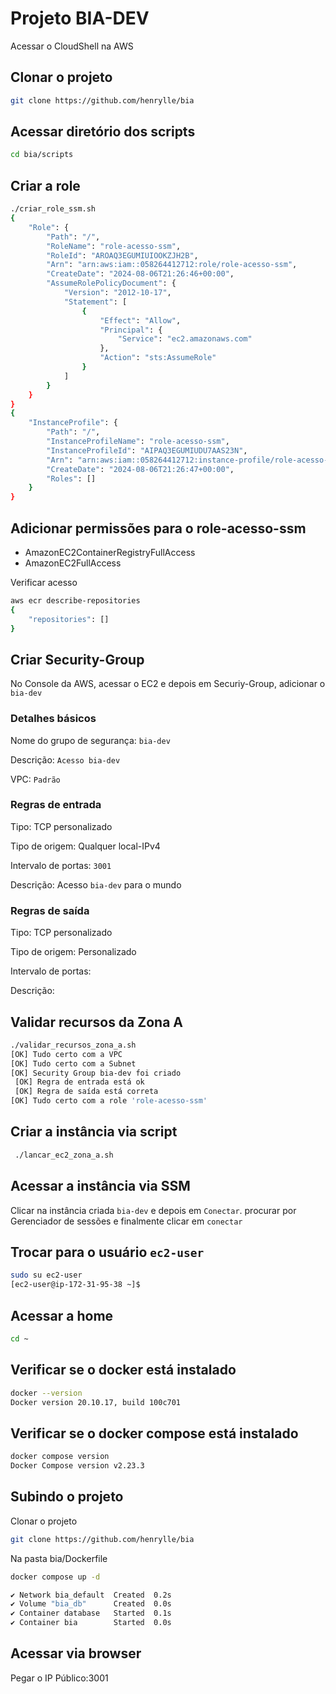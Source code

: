 # Projeto BIA-DEV

Acessar o CloudShell na AWS

## Clonar o projeto

```bash
git clone https://github.com/henrylle/bia
```

## Acessar diretório dos scripts

```bash
cd bia/scripts
```

## Criar a role

```bash
./criar_role_ssm.sh
{
    "Role": {
        "Path": "/",
        "RoleName": "role-acesso-ssm",
        "RoleId": "AROAQ3EGUMIUIOOKZJH2B",
        "Arn": "arn:aws:iam::058264412712:role/role-acesso-ssm",
        "CreateDate": "2024-08-06T21:26:46+00:00",
        "AssumeRolePolicyDocument": {
            "Version": "2012-10-17",
            "Statement": [
                {
                    "Effect": "Allow",
                    "Principal": {
                        "Service": "ec2.amazonaws.com"
                    },
                    "Action": "sts:AssumeRole"
                }
            ]
        }
    }
}
{
    "InstanceProfile": {
        "Path": "/",
        "InstanceProfileName": "role-acesso-ssm",
        "InstanceProfileId": "AIPAQ3EGUMIUDU7AAS23N",
        "Arn": "arn:aws:iam::058264412712:instance-profile/role-acesso-ssm",
        "CreateDate": "2024-08-06T21:26:47+00:00",
        "Roles": []
    }
}
```

## Adicionar permissões para o role-acesso-ssm

- AmazonEC2ContainerRegistryFullAccess
- AmazonEC2FullAccess

Verificar acesso

```bash
aws ecr describe-repositories
{
    "repositories": []
}
```

## Criar Security-Group

No Console da AWS, acessar o EC2 e depois em Securiy-Group, adicionar o `bia-dev`

### Detalhes básicos

Nome do grupo de segurança: `bia-dev`

Descrição: `Acesso bia-dev`

VPC: `Padrão`

### Regras de entrada

Tipo: TCP personalizado

Tipo de origem: Qualquer local-IPv4

Intervalo de portas: `3001`

Descrição: Acesso `bia-dev` para o mundo

### Regras de saída

Tipo: TCP personalizado

Tipo de origem: Personalizado

Intervalo de portas: 

Descrição:


## Validar recursos da Zona A

```bash
./validar_recursos_zona_a.sh
[OK] Tudo certo com a VPC
[OK] Tudo certo com a Subnet
[OK] Security Group bia-dev foi criado
 [OK] Regra de entrada está ok
 [OK] Regra de saída está correta
[OK] Tudo certo com a role 'role-acesso-ssm'
```

## Criar a instância via script

```bash
 ./lancar_ec2_zona_a.sh
```

## Acessar a instância via SSM

Clicar na instância criada `bia-dev` e depois em `Conectar`. procurar por Gerenciador de sessões e finalmente clicar em `conectar`

## Trocar para o usuário `ec2-user`

```bash
sudo su ec2-user
[ec2-user@ip-172-31-95-38 ~]$
```

## Acessar a home

```bash
cd ~
```

## Verificar se o docker está instalado

```bash
docker --version
Docker version 20.10.17, build 100c701
```

## Verificar se o docker compose está instalado

```bash
docker compose version
Docker Compose version v2.23.3
```

## Subindo o projeto

Clonar o projeto

```bash
git clone https://github.com/henrylle/bia
```
Na pasta bia/Dockerfile

```bash
docker compose up -d

✔ Network bia_default  Created  0.2s
✔ Volume "bia_db"      Created  0.0s
✔ Container database   Started  0.1s
✔ Container bia        Started  0.0s
```

## Acessar via browser

Pegar o IP Público:3001
